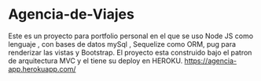 # Agencia-de-Viajes
Este es un proyecto para portfolio personal en el que se uso Node JS como lenguaje , con bases de datos mySql , Sequelize como ORM, pug para renderizar las vistas y Bootstrap.
El proyecto esta construido bajo el patron de arquitectura MVC y el tiene su deploy en HEROKU.
https://agencia-app.herokuapp.com/
